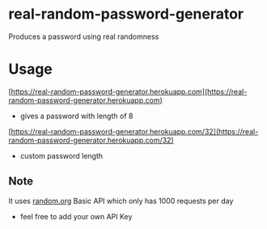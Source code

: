 # real-random-password-generator
Produces a password using real randomness

# Usage
[https://real-random-password-generator.herokuapp.com](https://real-random-password-generator.herokuapp.com)
- gives a password with length of 8

[https://real-random-password-generator.herokuapp.com/32](https://real-random-password-generator.herokuapp.com/32)
- custom password length

## Note
It uses [random.org](random.org) Basic API which only has 1000 requests per day
- feel free to add your own API Key
